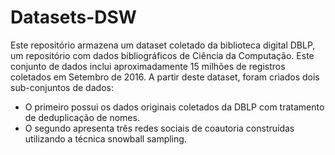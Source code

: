 # Datasets-DSW

Este repositório armazena um dataset coletado da biblioteca digital DBLP, um repositório com dados bibliográficos de Ciência da Computação. 
Este conjunto de dados inclui aproximadamente 15 milhões de registros coletados em Setembro de 2016. A partir deste dataset, foram criados dois sub-conjuntos de
dados:
- O primeiro possui os dados originais coletados da DBLP com tratamento de deduplicação de nomes. 
- O segundo apresenta três redes sociais de coautoria construídas utilizando a técnica snowball sampling.
